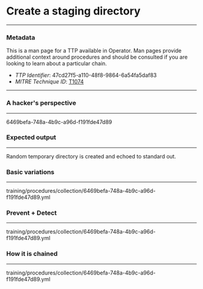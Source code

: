 
# Create a staging directory

---

### Metadata

This is a man page for a TTP available in Operator. Man pages provide additional context around procedures and should be consulted if you are looking to learn about a particular chain.

- *TTP Identifier*: 47cd27f5-a110-48f8-9864-6a54fa5daf83
- *MITRE Technique ID*: [T1074](https://attack.mitre.org/techniques/T1074/)

---

### A hacker's perspective

---

6469befa-748a-4b9c-a96d-f191fde47d89

### Expected output

---

Random temporary directory is created and echoed to standard out.

### Basic variations

---

training/procedures/collection/6469befa-748a-4b9c-a96d-f191fde47d89.yml

### Prevent + Detect

---

training/procedures/collection/6469befa-748a-4b9c-a96d-f191fde47d89.yml

### How it is chained

---

training/procedures/collection/6469befa-748a-4b9c-a96d-f191fde47d89.yml
